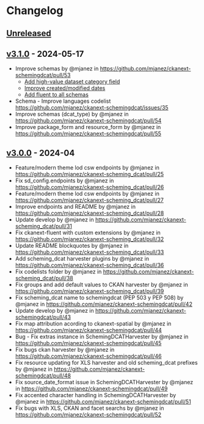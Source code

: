 # Changelog

## [Unreleased](https://github.com/ckan/ckanext-dcat/compare/v3.1.0...HEAD)

## [v3.1.0](https://github.com/mjanez/ckanext-schemingdcat/compare/v3.0.0...v3.1.0) - 2024-05-17

* Improve schemas by @mjanez in https://github.com/mjanez/ckanext-schemingdcat/pull/53
  * [Add high-value dataset category field](https://github.com/mjanez/ckanext-schemingdcat/commit/cf42f5bba6863432697222f6ab96e3a1f194252a)
  * [Improve created/modified dates](https://github.com/mjanez/ckanext-schemingdcat/commit/1ccaa1936f0449fccc04acf9dff736558ffe6518)
  * [Add fluent to all schemas](https://github.com/mjanez/ckanext-schemingdcat/commit/1ccaa1936f0449fccc04acf9dff736558ffe6518)
* Schema - Improve languages codelist https://github.com/mjanez/ckanext-schemingdcat/issues/35
* Improve schemas (dcat_type) by @mjanez in https://github.com/mjanez/ckanext-schemingdcat/pull/54
* Improve package_form and resource_form by @mjanez in https://github.com/mjanez/ckanext-schemingdcat/pull/55

## [v3.0.0](https://github.com/mjanez/ckanext-schemingdcat/compare/v2.1.0...v3.0.0) - 2024-04

* Feature/modern theme lod csw endpoints by @mjanez in https://github.com/mjanez/ckanext-scheming_dcat/pull/25
* Fix sd_config.endpoints by @mjanez in https://github.com/mjanez/ckanext-scheming_dcat/pull/26
* Feature/modern theme lod csw endpoints by @mjanez in https://github.com/mjanez/ckanext-scheming_dcat/pull/27
* Improve endpoints and README by @mjanez in https://github.com/mjanez/ckanext-scheming_dcat/pull/28
* Update develop by @mjanez in https://github.com/mjanez/ckanext-scheming_dcat/pull/31
* Fix ckanext-fluent with custom extensions by @mjanez in https://github.com/mjanez/ckanext-scheming_dcat/pull/32
* Update README blockquotes by @mjanez in https://github.com/mjanez/ckanext-scheming_dcat/pull/33
* Add scheming_dcat harvester plugins by @mjanez in https://github.com/mjanez/ckanext-scheming_dcat/pull/36
* Fix codelists folder by @mjanez in https://github.com/mjanez/ckanext-scheming_dcat/pull/38
* Fix groups and add default values to CKAN harvester by @mjanez in https://github.com/mjanez/ckanext-scheming_dcat/pull/39
* Fix scheming_dcat name to schemingdcat (PEP 503 y PEP 508) by @mjanez in https://github.com/mjanez/ckanext-schemingdcat/pull/42
* Update develop by @mjanez in https://github.com/mjanez/ckanext-schemingdcat/pull/43
* Fix map attribution acording to ckanext-spatial  by @mjanez in https://github.com/mjanez/ckanext-schemingdcat/pull/44
* Bug - Fix extras instance in SchemingDCATHarvester by @mjanez in https://github.com/mjanez/ckanext-schemingdcat/pull/45
* Fix bugs ckan harvester by @mjanez in https://github.com/mjanez/ckanext-schemingdcat/pull/46
* Fix resource updating for XLS harvester and old scheming_dcat prefixes by @mjanez in https://github.com/mjanez/ckanext-schemingdcat/pull/48
* Fix source_date_format issue in SchemingDCATHarvester by @mjanez in https://github.com/mjanez/ckanext-schemingdcat/pull/49
* Fix accented character handling in SchemingDCATHarvester by @mjanez in https://github.com/mjanez/ckanext-schemingdcat/pull/51
* Fix bugs with XLS, CKAN and facet searchs by @mjanez in https://github.com/mjanez/ckanext-schemingdcat/pull/52
